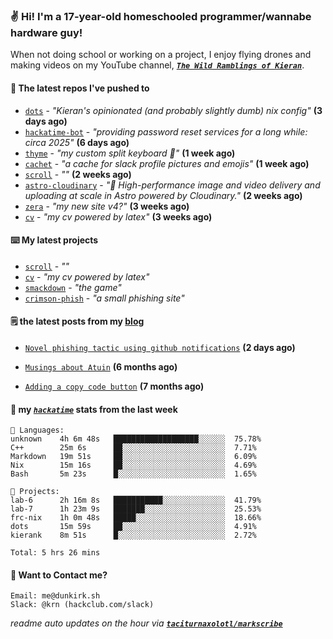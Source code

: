 ### ✌️ Hi! I'm a 17-year-old homeschooled programmer/wannabe hardware guy!

When not doing school or working on a project, I enjoy flying drones and making videos on my YouTube channel, [**_`The Wild Ramblings of Kieran`_**](https://youtube.com/@kieran.rambles).

#### 👷 The latest repos I've pushed to

- [`dots`](https://github.com/taciturnaxolotl/dots) - _"Kieran's opinionated (and probably slightly dumb) nix config"_ **(3 days ago)**
- [`hackatime-bot`](https://github.com/taciturnaxolotl/hackatime-bot) - _"providing password reset services for a long while: circa 2025"_ **(6 days ago)**
- [`thyme`](https://github.com/taciturnaxolotl/thyme) - _"my custom split keyboard 🫶"_ **(1 week ago)**
- [`cachet`](https://github.com/taciturnaxolotl/cachet) - _"a cache for slack profile pictures and emojis"_ **(1 week ago)**
- [`scroll`](https://github.com/taciturnaxolotl/scroll) - _""_ **(2 weeks ago)**
- [`astro-cloudinary`](https://github.com/cloudinary-community/astro-cloudinary) - _"🚀 High-performance image and video delivery and uploading at scale in Astro powered by Cloudinary."_ **(2 weeks ago)**
- [`zera`](https://github.com/taciturnaxolotl/zera) - _"my new site v4?"_ **(3 weeks ago)**
- [`cv`](https://github.com/taciturnaxolotl/cv) - _"my cv powered by latex"_ **(3 weeks ago)**

#### ⌨️ My latest projects

- [`scroll`](https://github.com/taciturnaxolotl/scroll) - _""_
- [`cv`](https://github.com/taciturnaxolotl/cv) - _"my cv powered by latex"_
- [`smackdown`](https://github.com/taciturnaxolotl/smackdown) - _"the game"_
- [`crimson-phish`](https://github.com/taciturnaxolotl/crimson-phish) - _"a small phishing site"_

#### 🗒️ the latest posts from my [blog](https://dunkirk.sh)

- [`Novel phishing tactic using github notifications`](https://dunkirk.sh/blog/github-phishing/) **(2 days ago)**

- [`Musings about Atuin`](https://dunkirk.sh/blog/atuin/) **(6 months ago)**

- [`Adding a copy code button`](https://dunkirk.sh/blog/adding-a-copy-button/) **(7 months ago)**



#### 📡 my [_`hackatime`_](https://waka.hackclub.com) stats from the last week

```text
💾 Languages:
unknown    4h 6m 48s   ███████████████████░░░░░░  75.78%
C++        25m 6s      ██░░░░░░░░░░░░░░░░░░░░░░░  7.71%
Markdown   19m 51s     ██░░░░░░░░░░░░░░░░░░░░░░░  6.09%
Nix        15m 16s     ██░░░░░░░░░░░░░░░░░░░░░░░  4.69%
Bash       5m 23s      █░░░░░░░░░░░░░░░░░░░░░░░░  1.65%

💼 Projects:
lab-6      2h 16m 8s   ███████████░░░░░░░░░░░░░░  41.79%
lab-7      1h 23m 9s   ███████░░░░░░░░░░░░░░░░░░  25.53%
frc-nix    1h 0m 48s   █████░░░░░░░░░░░░░░░░░░░░  18.66%
dots       15m 59s     ██░░░░░░░░░░░░░░░░░░░░░░░  4.91%
kierank    8m 51s      █░░░░░░░░░░░░░░░░░░░░░░░░  2.72%

Total: 5 hrs 26 mins
```

#### 📮 Want to Contact me?

```text
Email: me@dunkirk.sh
Slack: @krn (hackclub.com/slack)
```

_readme auto updates on the hour via [**`taciturnaxolotl/markscribe`**](https://github.com/taciturnaxolotl/markscribe)_
